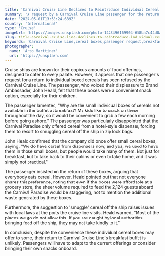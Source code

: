 ```yaml
---
title: 'Carnival Cruise Line Declines to Reintroduce Individual Cereal Boxes'
summary: 'A request by a Carnival Cruise Line passenger for the return of individual boxed cereals has been declined, citing practicality and local laws at ports of call as reasons.'
date: '2025-05-01T13:53:24.639Z'
country: 'International'
type: 'Cruise'
imageUrl: 'https://images.unsplash.com/photo-1473496169904-658ba7c44d8a'
slug: title-carnival-cruise-line-declines-to-reintroduce-individual-cereal-boxes
keywords: 'Carnival Cruise Line,cereal boxes,passenger request,breakfast buffet,cruise ship dining'
photographer:
  name: 'Arto Marttinen'
  url: 'https://unsplash.com'
---
```


Cruise ships are known for their copious amounts of food offerings, designed to cater to every palate. However, it appears that one passenger's request for a return to individual boxed cereals has been refused by the Carnival Cruise Line. The passenger, who voiced their displeasure to Brand Ambassador, John Heald, felt that these boxes were a convenient snack option, especially for their children.

The passenger lamented, "Why are the small individual boxes of cereals not available in the buffet at breakfast? My kids like to snack on these throughout the day, so it would be convenient to grab a few each morning before going ashore." The passenger was particularly disappointed that the Carnival Paradise only offered cereal from a hotel-style dispenser, forcing them to resort to smuggling cereal off the ship in zip lock bags.

John Heald confirmed that the company did once offer small cereal boxes, saying, "We do have cereal from dispensers now, and yes, we used to have them in those small boxes, but people would take many of them. Not just for breakfast, but to take back to their cabins or even to take home, and it was simply not practical."

The passenger insisted on the return of these boxes, arguing that everybody eats cereal. However, Heald pointed out that not everyone shares this preference, noting that even if the boxes were affordable at a grocery store, the sheer volume required to feed the 2,124 guests aboard the Carnival Paradise would be staggering, not to mention the additional waste generated by these boxes.

Furthermore, the suggestion to 'smuggle' cereal off the ship raises issues with local laws at the ports the cruise line visits. Heald warned, "Most of the places we go do not allow this. If you are caught by local authorities bringing food off the ship, they may not take kindly to it."

In conclusion, despite the convenience these individual cereal boxes may offer to some, their return to Carnival Cruise Line's breakfast buffet is unlikely. Passengers will have to adapt to the current offerings or consider bringing their own snacks onboard.